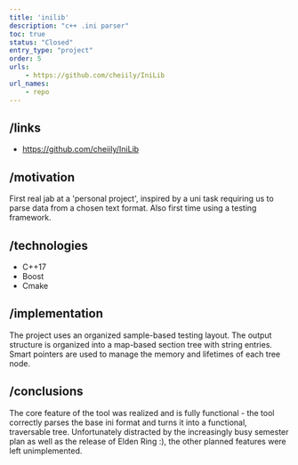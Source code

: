 ```yaml
---
title: 'inilib'
description: "c++ .ini parser"
toc: true
status: "Closed"
entry_type: "project"
order: 5
urls:
    - https://github.com/cheiily/IniLib
url_names:
    - repo
---
```


## /links

- https://github.com/cheiily/IniLib

## /motivation

First real jab at a 'personal project', inspired by a uni task requiring us to parse data from a chosen text format.
Also first time using a testing framework.

## /technologies

- C++17
- Boost
- Cmake

## /implementation

The project uses an organized sample-based testing layout. The output structure is organized into a map-based section tree with string entries.
Smart pointers are used to manage the memory and lifetimes of each tree node.

## /conclusions

The core feature of the tool was realized and is fully functional - the tool correctly parses the base ini format and turns it into a functional, traversable tree.
Unfortunately distracted by the increasingly busy semester plan as well as the release of Elden Ring :), the other planned features were left unimplemented.
